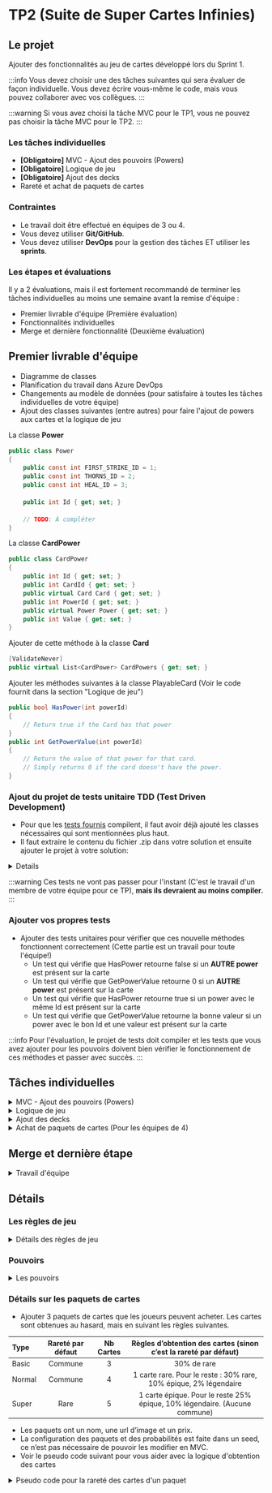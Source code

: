 # TP2 (Suite de Super Cartes Infinies)

## Le projet
Ajouter des fonctionnalités au jeu de cartes développé lors du Sprint 1.

:::info
Vous devez choisir une des tâches suivantes qui sera évaluer de façon individuelle. Vous devez écrire vous-même le code, mais vous pouvez collaborer avec vos collègues.
:::

:::warning
Si vous avez choisi la tâche MVC pour le TP1, vous ne pouvez pas choisir la tâche MVC pour le TP2.
:::

### Les tâches individuelles
- **\[Obligatoire\]** MVC - Ajout des pouvoirs (Powers)
- **\[Obligatoire\]** Logique de jeu
- **\[Obligatoire\]** Ajout des decks
- Rareté et achat de paquets de cartes

### Contraintes
- Le travail doit être effectué en équipes de 3 ou 4.
- Vous devez utiliser **Git/GitHub**.
- Vous devez utiliser **DevOps** pour la gestion des tâches ET utiliser les **sprints**.

### Les étapes et évaluations
Il y a 2 évaluations, mais il est fortement recommandé de terminer les tâches individuelles au moins une semaine avant la remise d'équipe :
- Premier livrable d'équipe (Première évaluation)
- Fonctionnalités individuelles
- Merge et dernière fonctionnalité (Deuxième évaluation)

## Premier livrable d'équipe
- Diagramme de classes
- Planification du travail dans Azure DevOps 
- Changements au modèle de données (pour satisfaire à toutes les tâches individuelles de votre équipe)
- Ajout des classes suivantes (entre autres) pour faire l'ajout de powers aux cartes et la logique de jeu

La classe **Power**
```csharp
public class Power
{
    public const int FIRST_STRIKE_ID = 1;
    public const int THORNS_ID = 2;
    public const int HEAL_ID = 3;

    public int Id { get; set; }

    // TODO: À compléter
}
```

La classe **CardPower**
```csharp
public class CardPower
{
    public int Id { get; set; }
    public int CardId { get; set; }
    public virtual Card Card { get; set; }
    public int PowerId { get; set; }
    public virtual Power Power { get; set; }
    public int Value { get; set; }
}
```

Ajouter de cette méthode à la classe **Card**
```csharp
[ValidateNever]
public virtual List<CardPower> CardPowers { get; set; }
```

Ajouter les méthodes suivantes à la classe PlayableCard (Voir le code fournit dans la section "Logique de jeu")
```csharp
public bool HasPower(int powerId)
{
    // Return true if the Card has that power
}
public int GetPowerValue(int powerId)
{
    // Return the value of that power for that card. 
    // Simply returns 0 if the card doesn't have the power.
}
```

### Ajout du projet de tests unitaire TDD (Test Driven Development)

- Pour que les [tests fournis](https://cegepedouardmontpetit.sharepoint.com/:u:/s/CMT420InformatiqueComitesCours-5W5/ETZ9RkBd_XxLulRU65bykOgBoy1J2h18KbqpFUgoup1J2w?e=IKFuWa) compilent, il faut avoir déjà ajouté les classes nécessaires qui sont mentionnées plus haut.
- Il faut extraire le contenu du fichier .zip dans votre solution et ensuite ajouter le projet à votre solution:

<details>
![alt text](image-3.png)
</details>

:::warning
Ces tests ne vont pas passer pour l'instant (C'est le travail d'un membre de votre équipe pour ce TP), **mais ils devraient au moins compiler.**
:::

### Ajouter vos propres tests

- Ajouter des tests unitaires pour vérifier que ces nouvelle méthodes fonctionnent correctement (Cette partie est un travail pour toute l'équipe!)
    - Un test qui vérifie que HasPower retourne false si un **AUTRE power** est présent sur la carte
    - Un test qui vérifie que GetPowerValue retourne 0 si un **AUTRE power** est présent sur la carte
    - Un test qui vérifie que HasPower retourne true si un power avec le même Id est présent sur la carte
    - Un test qui vérifie que GetPowerValue retourne la bonne valeur si un power avec le bon Id et une valeur est présent sur la carte

:::info
Pour l'évaluation, le projet de tests doit compiler et les tests que vous avez ajouter pour les pouvoirs doivent bien vérifier le fonctionnement de ces méthodes et passer avec succès.
:::

## Tâches individuelles
<details>
    <summary>MVC - Ajout des pouvoirs (Powers)</summary>

**Partie .Net:**
    - Les cartes peuvent avoir un certains nombres de pouvoirs.
    - Un pouvoir a un nom, une description et un icône.
    - Quand une carte possède un pouvoir, il peut y avoir une valeur entière en plus de la relation (Voir les pouvoirs dans les [règles de jeu](#les-règles-de-jeu))
    - Utiliser les Ids de pouvoirs de la classe Power dans votre seed et dans vos MatchEvents
    - Pouvoir associer les pouvoirs aux cartes dans le menu **Edit** (MVC)
        - Voir la liste des pouvoirs d'une carte et pouvoir les retirer un à un
        - Pouvoir ajouter un nouveau pouvoir avec une valeur entière
    - Afficher les pouvoirs (nom et valeur) des cartes dans l'index de cartes dans une nouvelle colonne
    - Ajouter les pouvoirs dans le seed

**Partie Angular:**
    - Voir les pouvoirs avec leur valeur sur les cartes sur le client, dans tous les endroits (Mes cartes, magasin, pendant une partie, etc)
    - Animer les pouvoirs en cliquant sur une carte dans Mes Cartes (Afficher l'icône du pouvoir sur la carte pendant 2 secondes)
        - Afficher les pouvoirs un après l'autre si il y en a plusieurs
        - Note: On fait ça pour tester les animations et être prêt à les afficher pendant un match
</details>

<details>
    <summary>Logique de jeu</summary>
    - Faire passer les tests de TDD (Voir les [règles de jeu](#les-règles-de-jeu))

L'event **PlayCardEvent**
```csharp
public class PlayCardEvent : MatchEvent
{
    // TODO: Ajouter tout ce qui manque
    public PlayCardEvent(MatchPlayerData currentPlayerData, MatchPlayerData opposingPlayerData, int playableCardId)
    {
    }
}
```
    - IMPORTANT: Il faut ajouter un pouvoir de votre choix. Si vous n'êtes pas certain ou si vous manquez d'inspiration, demandez à votre enseignant!
    - Il faut écrire des tests pour **le pouvoir au choix** et ils doivent également passer avec succès
    - IMPORTANT: En écrivant la logique de jeu, il faut utiliser des MatchEvents. Ces MatchsEvents vont être utilisés pour rejouer les changements sur le client.
    - Il faut donc au moint un MatchEvent pour **chaque pouvoir**, mais également un lorsqu'une carte **attaque, reçoit des dégâts ou meurt**.
    - Conseil: Ajoutez également un **CardActivationEvent**, ce sera un bon endroit pour gérer le combat et vérifier les pouvoirs d'une carte et les déclencher
    - Conseil: Utilisez les méthodes **HasPower** et **GetPowerValue** que vous avez ajouté à PlayableCard pour écrire la logique de jeu.
:::warning
    La gestion des événements sur le client est la responsabilité de toute l'équipe une fois que les parties individuelles ont été regroupées
:::
    - Le diagramme suivant donne une façon de faire pour gérer les events lors d'un combat. Le CardActivationEvent est un bon event pour inclure la logique de plusieurs pouvoirs, comme Heal.
    - Dans le diagramme, on peut voir que les CardDamageEvent des attaques sont directement sous l'event CardActivationEvent. Si vous préférez ajouter un AttackEvent qui s'occupe de gérer les dégâts d'attaque que se font les deux cartes, c'est une bonne idée.

    |![Alt text](/img/tps/tp2/image.png)|
    |-|

    |![alt text](image-4.png)|
    |-|



</details>

<details>
    <summary>Ajout des decks</summary>
    - Un deck a un nom en plus de contenir des cartes (les cartes qu'un joueur possède)
    - Lors du register, un deck qui se nomme "Depart" est créé automatiquement avec toutes les cartes du joueur. (C'est le deck courant du joueur)
    - Une même carte peut faire partie de plusieurs decks. (Les decks sont indépendants les uns des autres)
    - Si j'ai une copie (1 entrée OwnedCard) pour une carte, je peux la mettre au maximum une fois dans un deck. Si j'en ai N, je peux en ajouter N.
        - Donc quand j'ajoute une carte à un deck, je dois proposer à l'usager **SES** cartes qui ne sont **PAS** déjà dans **CE** deck.
    - Configuration MVC:
        - Nombre max de decks
        - Nombre max de cartes dans un deck
    - Client:
        - Afficher la liste des decks d'un joueur dans une section "Mes Decks"
        - Pouvoir créer un nouveau deck avec un nom au choix (en respectant la limite de decks de la configuration)
        - Pouvoir effacer un deck, si ce n'est pas le deck courant (On n'efface jamais de owned cards ou cards!)
        - Pouvoir ajouter et retirer une carte à un deck existant (en respectant la limite de carte de la configuration)
            - Assurez-vous de trier les cartes du joueur pour faciliter la sélection
        - Pouvoir rendre un deck courant
        - Doit etre impossible d'effacer le deck courant (vérification serveur)
    - Le code serveur doit être mis dans un service que vous devez créer.
    - Ajouter des tests unitaires pour le nouveaux service. Avec au minimum les tests suivants:
        - Tester la création d'un Deck
        - Tester la suppression d'un Deck
        - Tester l'**impossibilité** d'effacer un Deck qui n'est PAS au Player
        - Tester l'ajout d'une carte à un Deck (et l'impossibilité si la carte ET le Deck ne sont pas au Player)
        - Tester le retrait d'une carte d'un Deck (et l'impossibilité si le Deck n'est pas au Player)
    - Seul les cartes du Deck courant sont disponibles lors d’une partie. (Ce sont les cartes qui vont remplir le CardsPile du match pour ce joueur)
        - Changer le démarrage d'un Match pour utiliser les cartes du deck courrant

</details>

<details>
    <summary>Achat de paquets de cartes (Pour les équipes de 4)</summary>
    
    **Résumé:** Les joueurs peuvent acheter des paquets de cartes (Pack) avec une monnaie virtuelle dans le jeu.
    - Ajouter une rareté aux cartes. Il doit y avoir 4 niveaux: (Utilisé un enum)
        - Commune (Gris)
        - Rare (Vert)
        - Épique (Mauve)
        - Légendaire (Orange)
    - Ajouter la possibilité de voir et changer la rareté d’une carte en MVC.
    - Modifier le seed des cartes avec au moins 2 cartes pour chaque rareté.
    - Sur le client, il faut afficher un code de couleur sur les cartes pour pouvoir voir leur rareté. Une option simple c’est de modifier la couleur de fond du titre.
    - Tâche MVC de configuration de la monnaie virtuelle:
        - Reçue à la création du compte
        - Reçue après une victoire
        - Reçue après une défaite (plus petit montant)
    - Sur le client
        - Afficher la monnaie virtuelle du joueur dans la barre de menu au haut de l'écran.
        - Afficher la monnaie gagné dans le menu de victoire/défaite.
        - Afficher les différents paquets que le joueur peut acheter. 
        - Afficher l'ouverture de paquet sur le client avec un dialogue (qui affiche les cartes reçues)
    - Voir la [section sur les paquets de cartes](#détails-sur-les-paquets-de-cartes)
    - Le code serveur doit être mis dans un service que vous devez créer.
    - Ajouter des tests unitaires pour le nouveau service. Avec au minimum les tests suivants:
        - Vérifier que lorsque j'achète un paquet, je reçois le bon nombre de cartes et dépense la bonne quantité d'argent
        - Vérifier que je ne peux pas acheter un paquet si je n'ai pas assez d'argent
        - Vérifier que les cartes obtenus par le deck **le plus cher** ne sont **PAS communes** et qu'**au moins une carte** est épique.
        :::warning
        C'est assez complexe de tester la rareté des cartes, car il y a un élément aléatoire. On va voir dans une séance future l'utilisation de Mocks pour ce genre de cas. Pour l'instant, ce n'est pas nécessaire de tester la rareté des cartes obtenus aléatoirement.
        :::

</details>

## Merge et dernière étape
<details>
    <summary>Travail d'équipe</summary>
    - Compléter les tâches individuelles au moins une semaine avant la remise
    - Faire les merge vers votre branche commune

:::warning
    N'oubliez pas de commencer par faire un merge de la branche commune vers votre branche individuelle pour régler les conflits!
:::

    - Il faut ajouter une méthode PlayCard dans MatchService, qui va générer un PlayCardEvent.
    - Il faut ajouter une action PlayCard sur le Hub. Cette méthode va appeler PlayCard du MatchService et faire un ApplyEvents, comme les autres actions du Hub.
    - Ajoutez la gestion des évènements sur le client dans MatchService.
        - Il faut déplacer les cartes vers le BattleField lorsqu'elles sont jouées
        - Les déplacer vers le Graveyard lorsqu'elles meurent
        - Faire bouger une carte lorsqu'elle est activée (faire un mouvement qui montre qu'elle est activée)
        - Afficher l'icône des pouvoirs sur la carte lorsqu'ils sont activés (pour environ 1 seconde)
        - Mettre à jour le health des cartes lorsqu'il change
        - Mettre à jour le health des joueurs lorsqu'il change
    - Vous allez probablement avoir un problème avec l'ordre de vos cartes sur le BattleField. Voici de l'aide pour vous aider à le comprendre et le régler: [Ordre des éléments d'une liste avec EF](/info/DataOrder)

</details>

## Détails
### Les règles de jeu
<details>
    <summary>Détails des règles de jeu</summary>
    - Mélanger les cartes dans le CardsPile avant de démarrer une partie pour ne pas toujours commencer avec les mêmes cartes.
    - On peut jouer plusieurs cartes par tour, selon leur coût en « Mana ».
        - Chaque carte à un coût en Mana différent.
        - Pendant son tour, un joueur peut jouer une carte si il a assez de mana. On réduit ensuite son mana du coût de la carte.
        - Lorsque le Mana n’est pas utilisé, il est conservé pour le tour d’après.
        - Lorsqu'un joueur clique sur terminer, les cartes qui sont déjà en jeu doivent être "activé" une après l'autre pour faire un combat.
    - Lorsqu'une carte est joué, elle se place à la droite des cartes déjà en jeu.
    - Chaque carte a donc son "index", celle qui est le plus à gauche à l'index 0, la 2e l'index 1, etc.
    - Lorsqu'une carte est activé et qu'il y a une carte devant elle (l'adversaire a une carte avec le même index), les deux cartes se donnent des dégâts.
        - Chaque carte perd du health égal à l'attaque de la carte en face d'elle
    - Lorsqu'une carte est activé et qu'il n'y a pas de carte devant elle, elle blesse l'adversaire. Le Player adverse perd du health de la valeur de l'attaque.
    - Les pouvoirs des cartes affectent les combats
    - Lorsque les cartes sont activées, il faut commencer par la dernière qui a été joué et terminer avec celle qui est en jeu depuis le plus longtemps. On active donc les cartes de droite à gauche. Ce qui veut également dire que l'on commence par la carte avec l'index le plus élevé et que l'on termine avec l'index 0.

:::waring
Pour l'activation des cartes, c'est plus facile d'utiliser une boucle **for**. Comme c'est possible qu'une carte meurt, la liste de cartes du BattleField risque d'être modifié et on ne peut pas modifier la liste pendant une itération avec un **foreach**.
:::
</details>

### Pouvoirs
<details>
    <summary>Les pouvoirs</summary>
    - Il y a 3 pouvoirs (Power) que vous devez ajouter et vous devez en **ajouter 1 autre à votre choix**.
        - **First Strike** permet à une carte d’attaquer en « premier » et de ne pas recevoir de dégât **si elle tue la carte** de l’adversaire. (Fonctionne uniquement à l’attaque, pas à la défense)
        - **Thorns X** lorsqu’une carte défend, elle inflige X de dégâts AVANT de recevoir des dégâts. Si l’attaquant est tué par ces dégâts, l’attaque s’arrête et le défenseur ne reçoit pas de dégâts.
        - **Heal X** soigne les cartes alliées de X incluant elle-même AVANT d’attaquer (mais les cartes ne peuvent pas avoir plus de health qu’au départ.) 
    
 :::warning
    - Pour l’instant, les pouvoirs proposés ne nécessitent pas de garder un « état » et c’est conseillé de **choisir un pouvoir sans état pour le TP2**. Un exemple de pouvoir avec état, c’est « Stun » qui ajoute l'état « Stunned » à une carte. Nous allons ajouter des pouvoir avec état au TP3.
:::

:::tip
    - FirstStrikeEvent peut très bien être un évènement qui sert uniquement à afficher sur le client que le pouvoir a eu un effet pendant l'exécution de la logique du combat. (Pour que le joueur puisse comprendre pourquoi l'attaquant n'a pas reçu de dégât). C'est tout à fait correct si il ne contient aucun sous évènement.
    - Thorns doit contenir un sous event CardDamageEvent
    - Heal doit contenir un sous event HealCardEvent
:::
</details>

### Détails sur les paquets de cartes
- Ajouter 3 paquets de cartes que les joueurs peuvent acheter. Les cartes sont obtenues au hasard, mais en suivant les règles suivantes.

| Type | Rareté par défaut | Nb Cartes | Règles d’obtention des cartes (sinon c’est la rareté par défaut)
| :--- | :----: | :----: | :----: |
| Basic | Commune | 3 | 30% de rare
| Normal | Commune | 4 | 1 carte rare. Pour le reste : 30% rare, 10% épique, 2% légendaire
| Super	| Rare	| 5	| 1 carte épique. Pour le reste 25% épique, 10% légendaire. (Aucune commune)

- Les paquets ont un nom, une url d’image et un prix.
- La configuration des paquets et des probabilités est faite dans un seed, ce n’est pas nécessaire de pouvoir les modifier en MVC.
- Voir le pseudo code suivant pour vous aider avec la logique d'obtention des cartes

<details>
<summary>Pseudo code pour la rareté des cartes d'un paquet</summary>
```
// Une Probability possède : une value décimale (entre 0 et 1), une "rarity" et un "baseQty"
 
// Faire une liste de rareté de carte à obtenir
List<Rarity> GenerateRarities(int nbCards, int defaultRarity, List<Probability> probabilities)
    rarities = new List<Rarity>
 
    // Ajouter la quantité de base pour chaque probability à la liste
    foreach(probability of probabilities)
        for probability.baseQty
            add probability.rarity to rarities
 
    // Continuer de remplir la liste jusqu'à atteindre la quantité voulue
    while(rarities.Count < nbCards)
        rarity = GetRandomRarity(probabilites)
 
        if(rarity == null)
            add defaultRarity to rarities
        else
            add rarity to rarities
 
    return rarities

 
// Cette méthode permet d'obtenir une rareté au hasard
Rarity? GetRandomRarity(List<Probability> probabilities)
    X = Random Number Between 0 and 1
 
    for each rarity of probabilities:
        if probability.value < X:
            return probability.rarity
        else:
            X -= probability.value
 
    return null
```
Une fois que l’on a une liste de rareté, on peut prendre une carte au hasard avec chacune des raretés pour faire notre paquet. Les doublons sont permis. 
</details>

## Grille de correction
- 12% de la note pour l’évaluation individuelle (voir le document sur la correction individuelle)
    - 2% pour l'utilisation d'Azure DevOps Boards
    - 10% pour le code et les fonctionnalités
- 8% de la note pour l’évaluation de groupe
    -	3% pour la première remise
    -	5% pour la remise final



## Référence pour la remise finale en équipe

Une référence pour voir un client et un serveur fonctionnels.

- 🔗[Client](https://kind-island-0c255d50f.5.azurestaticapps.net/)

:::info
Vous pouvez simplement utiliser register pour ajouter vos propres joueurs
:::

- 🔗[Serveur](https://supercartesinfinies-a7g6a5cehgcvd5be.eastus-01.azurewebsites.net/Cards)

:::info
Username: admin@admin.com Le mot de passe: Passw0rd!
:::
